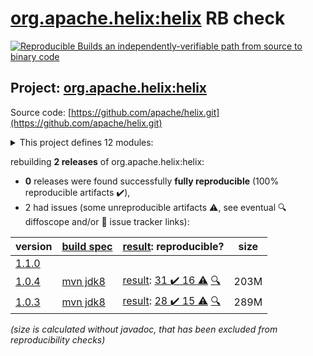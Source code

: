 [org.apache.helix:helix](https://central.sonatype.com/artifact/org.apache.helix/helix/versions) RB check
=======

[![Reproducible Builds](https://reproducible-builds.org/images/logos/rb.svg) an independently-verifiable path from source to binary code](https://reproducible-builds.org/)

## Project: [org.apache.helix:helix](https://central.sonatype.com/artifact/org.apache.helix/helix/versions)

Source code: [https://github.com/apache/helix.git](https://github.com/apache/helix.git)

<details><summary>This project defines 12 modules:</summary>

* [org.apache.helix:helix](https://search.maven.org/artifact/org.apache.helix/helix/)
* [org.apache.helix:helix-admin-webapp](https://search.maven.org/artifact/org.apache.helix/helix-admin-webapp/)
* [org.apache.helix:helix-agent](https://search.maven.org/artifact/org.apache.helix/helix-agent/)
* [org.apache.helix:helix-common](https://search.maven.org/artifact/org.apache.helix/helix-common/)
* [org.apache.helix:helix-core](https://search.maven.org/artifact/org.apache.helix/helix-core/)
* [org.apache.helix:helix-front](https://search.maven.org/artifact/org.apache.helix/helix-front/)
* [org.apache.helix:helix-lock](https://search.maven.org/artifact/org.apache.helix/helix-lock/)
* [org.apache.helix:helix-rest](https://search.maven.org/artifact/org.apache.helix/helix-rest/)
* [org.apache.helix:helix-view-aggregator](https://search.maven.org/artifact/org.apache.helix/helix-view-aggregator/)
* [org.apache.helix:metadata-store-directory-common](https://search.maven.org/artifact/org.apache.helix/metadata-store-directory-common/)
* [org.apache.helix:metrics-common](https://search.maven.org/artifact/org.apache.helix/metrics-common/)
* [org.apache.helix:zookeeper-api](https://search.maven.org/artifact/org.apache.helix/zookeeper-api/)
</details>

rebuilding **2 releases** of org.apache.helix:helix:
- **0** releases were found successfully **fully reproducible** (100% reproducible artifacts :heavy_check_mark:),
- 2 had issues (some unreproducible artifacts :warning:, see eventual :mag: diffoscope and/or :memo: issue tracker links):

| version | [build spec](/BUILDSPEC.md) | [result](https://reproducible-builds.org/docs/jvm/): reproducible? | size |
| -- | --------- | ------ | -- |
| [1.1.0](https://search.maven.org/artifact/org.apache.helix/helix/1.1.0/pom) | | | |
| [1.0.4](https://search.maven.org/artifact/org.apache.helix/helix/1.0.4/pom) | [mvn jdk8](helix-1.0.4.buildspec) | [result](helix-1.0.4.buildinfo): [31 :heavy_check_mark:  16 :warning:](helix-1.0.4.buildcompare) [:mag:](helix-1.0.4.diffoscope) | 203M |
| [1.0.3](https://search.maven.org/artifact/org.apache.helix/helix/1.0.3/pom) | [mvn jdk8](helix-1.0.3.buildspec) | [result](helix-1.0.3.buildinfo): [28 :heavy_check_mark:  15 :warning:](helix-1.0.3.buildcompare) [:mag:](helix-1.0.3.diffoscope) | 289M |

<i>(size is calculated without javadoc, that has been excluded from reproducibility checks)</i>

